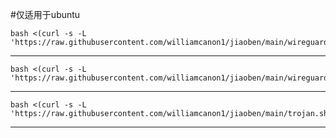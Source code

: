 #仅适用于ubuntu

```
bash <(curl -s -L 'https://raw.githubusercontent.com/williamcanon1/jiaoben/main/wireguard_and_trojan.sh')
```

-------------------------------------------------------------------------------------------------------------

```
bash <(curl -s -L 'https://raw.githubusercontent.com/williamcanon1/jiaoben/main/wireguard.sh')
```

-------------------------------------------------------------------------------------------------------------

```
bash <(curl -s -L 'https://raw.githubusercontent.com/williamcanon1/jiaoben/main/trojan.sh')
```

-------------------------------------------------------------------------------------------------------------
